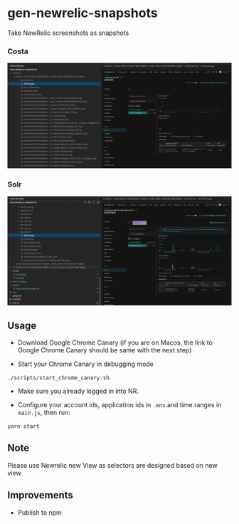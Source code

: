 # gen-newrelic-snapshots

Take NewRelic screenshots as snapshots

### Costa
![image](images/costa.png)

### Solr
![image](images/solr.png)

## Usage

- Download Google Chrome Canary (if you are on Macos, the link to Google Chrome Canary should be same with the next step)

- Start your Chrome Canary in debugging mode
```
./scripts/start_chrome_canary.sh
```

- Make sure you already logged in into NR.

- Configure your account ids, application ids in `.env` and time ranges in `main.js`, then run:
```
yarn start
```

## Note
Please use Newrelic new View as selectors are designed based on new view

## Improvements
- Publish to npm
